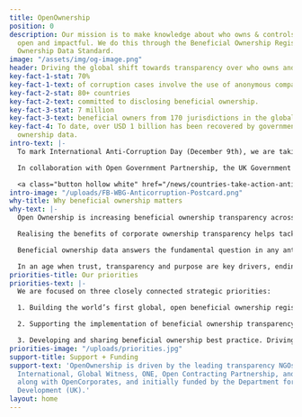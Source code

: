 ```yaml
---
title: OpenOwnership
position: 0
description: Our mission is to make knowledge about who owns & controls companies
  open and impactful. We do this through the Beneficial Ownership Register and Beneficial
  Ownership Data Standard.
image: "/assets/img/og-image.png"
header: Driving the global shift towards transparency over who owns and controls companies.
key-fact-1-stat: 70%
key-fact-1-text: of corruption cases involve the use of anonymous companies.
key-fact-2-stat: 80+ countries
key-fact-2-text: committed to disclosing beneficial ownership.
key-fact-3-stat: 7 million
key-fact-3-text: beneficial owners from 170 jurisdictions in the global register.
key-fact-4: To date, over USD 1 billion has been recovered by governments using beneficial
  ownership data.
intro-text: |-
  To mark International Anti-Corruption Day (December 9th), we are taking action with our partners to call time on the use of anonymous company ownership facilitating corruption and societal harms like trafficking and modern slavery.

  In collaboration with Open Government Partnership, the UK Government and World Bank, we are launching a day of action including two events to advance the shift towards beneficial ownership transparency around the world.

  <a class="button hollow white" href="/news/countries-take-action-anti-corruption-day-2019/">More details in our blog post</a>
intro-image: "/uploads/FB-WBG-Anticorruption-Postcard.png"
why-title: Why beneficial ownership matters
why-text: |-
  Open Ownership is increasing beneficial ownership transparency across the world by making it easier to access high-quality and connected data about who owns, controls and benefits from companies.

  Realising the benefits of corporate ownership transparency helps tackle corruption, reduce investment risk and improve global governance.

  Beneficial ownership data answers the fundamental question in any anti-corruption investigation: who benefits.

  In an age when trust, transparency and purpose are key drivers, ending anonymous company ownership worldwide will stop illicit activity causing economic and societal harms.
priorities-title: Our priorities
priorities-text: |-
  We are focused on three closely connected strategic priorities:

  1. Building the world’s first global, open beneficial ownership register and data standard. The OpenOwnership Register is an easy-to-use, cloud-based, platform that aggregates beneficial ownership information from multiple sources and makes it available for free to all, allowing for powerful global searches with just a couple of clicks. Information from more than 4.5 million companies is already available through the online portal. The Beneficial Ownership Data Standard is a conceptual and practical framework for collecting and publishing beneficial ownership data, making it a powerful cost-saving tool for implementers of beneficial ownership transparency.

  2. Supporting the implementation of beneficial ownership transparency. We are helping governments to implement beneficial ownership regimes, working across the spectrum of technical, administrative, and policy/regulatory issues that affect the ultimate usability of published data.

  3. Developing and sharing beneficial ownership best practice. Driving awareness of the benefits of high-quality beneficial ownership data, and growing demand for it, are vital to our mission. This means sharing research, case studies and best practice through our networks, at events and conferences, and with influencers in the public and private sectors.
priorities-image: "/uploads/priorities.jpg"
support-title: Support + Funding
support-text: 'OpenOwnership is driven by the leading transparency NGOs: Transparency
  International, Global Witness, ONE, Open Contracting Partnership, and the B Team,
  along with OpenCorporates, and initially funded by the Department for International
  Development (UK).'
layout: home
---
```


